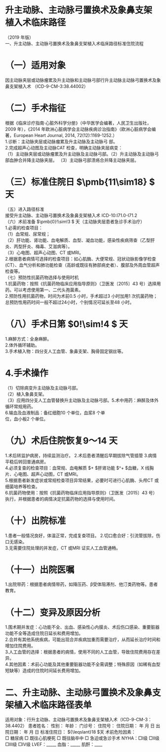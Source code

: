 # 升主动脉、主动脉弓置换术及象鼻支架 植入术临床路径  
（2019 年版）  
一、升主动脉、主动脉弓置换术及象鼻支架植入术临床路径标准住院流程  
# （一）适用对象  
因主动脉夹层或动脉瘤累及升主动脉和主动脉弓部行升主动脉主动脉弓置换术及象鼻支架植入术 （ICD-9-CM-3:38.44002）  
# （二）手术指征  
根据《临床诊疗指南·心脏外科学分册》（中华医学会编著，人民卫生出版社，2009 年），《2014 年欧洲心脏病学会主动脉疾病诊治指南》（欧洲心脏病学会编著，European Heart Journal, 2014, 72(12):1169-1252.）  
1.诊断：主动脉夹层或动脉瘤累及升主动脉及主动脉弓 部。  
2.完成超声心动图及主动脉CAT 检查，明确主动脉夹层病变：  
（1）主动脉夹层或动脉瘤累及升主动脉及主动脉弓部。（2）升主动脉及主动脉弓部血肿合并降主动脉夹层。 （3）主动脉弓部溃疡合并降主动脉夹层。  
# （三）标准住院日 $\pmb{11\sim18} $ 天  
（五）进入路径标准  
接受升主动脉、主动脉弓置换术及象鼻支架植入术 ICD-10:I71.0-I71.2  
（六）术前准备 $\pmb{0}\!\sim\!3 $ 天（主动脉夹层患者急诊手术治疗）  
1.必需的检查项目：  
（1）血常规、尿常规；  
（2）肝功能、肾功能、血电解质、血型、凝血功能，感染性疾病筛查（乙型肝炎、丙型肝炎、梅毒、艾滋病等）。  
（3）心电图、超声心动图、CT 或MRI。  
2.根据患者病情可选择的检查项目：如心肌酶、大便常规、冠状动脉影像学检查(CT）、血气分析和肺功能检查（高龄或既往有肺部病史者）、腹部及外周血管超声检查等。  
（七）预防性抗菌药物选择与使用时机  
1.抗菌药物：按照《抗菌药物临床应用指导原则》（卫医发〔2015〕43 号）选择用药。可以考虑使用第一、二代头孢菌素。  
2.预防性用抗菌药物，时间为术前0.5 小时，手术超过3 小时加用1 次抗菌药物；总预防性用药时间一般不超过24小时，个别情况可延长至48 小时。  
# （八）手术日第 $0\!\sim\!4 $ 天  
1.麻醉方式：全身麻醉。  
2.体外循环辅助。  
3.手术植入物：四分支人工血管、象鼻支架、胸骨固定钢丝等。  
# 4.手术操作  
（1）切除病变升主动脉及主动脉弓部。  
（2）植入象鼻支架。  
（3）应用四分支人工血管替换升主动脉及主动脉弓部。5.术中用药：麻醉及体外循环常规用药。  
6.输血及血液制品：备红细胞10 个单位，血浆8 个单  
位，血小板2 个单位。  
# （九）术后住院恢复9～14 天  
1.术后转监护病房，持续监测治疗。 2.术后患者清醒后早期拔除气管插管 3.病情平稳后转回普通病房。  
4.必须复查的检查项目：血常规、血电解质 $+ $肝肾功能 $^+ $血糖，X 线胸片、心电图、超声心动图，CT 或MRI。  
5.根据患者新发症状或常规检查项目异常结果，必要时可进行心肌酶、头颅CT 或细菌培养等检查。  
6.抗菌药物使用：按照《抗菌药物临床应用指导原则》（卫医发〔2015〕43 号）执行，并根据患者的病情决定抗菌药物的选择与使用时间。  
# （十）出院标准  
1.患者一般情况良好，体温正常，完成复查项目。 2.切口愈合好：引流管拔除，伤口无感染。  
3.无需要住院处理的并发症，CT 或MRI 证实人工血管通畅。  
# （十一）出院医嘱  
1.出院带药：根据患者病情带药，如降压药、β受体阻滞剂、他汀类药物等。患者教育。  
# （十二）变异及原因分析  
1.围术期并发症：心功能不全、出血、感染性心内膜炎、术后伤口感染、重要脏器功能不全等造成住院日延长和费用增加。  
2.合并有其他系统疾病，可能出现合并疾病加重而需要治疗，从而延长治疗时间和增加住院费用。  
3.人工血管的选择：根据患者的病情，使用不同的人工血管，导致住院费用存在差异。  
4.其他因素：术前心功能及其他重要脏器功能不全需调整；特殊原因（如稀有血型短缺等）造成的住院时间延长费用增加。  
# 二、升主动脉、主动脉弓置换术及象鼻支架植入术临床路径表单  
适用对象：行升主动脉、主动脉弓置换术及象鼻支架植入术（ICD-9-CM-3：38.4402） 患者姓名：       性别：   年龄：    门诊号：       住院号：           住院日期：    年   月   日 出院日期：    年   月   日 标准住院日： ${\leqslant}18 $天  术前危险因素：  
□ 糖尿病   □ 既往心肌梗死   □ 既往脑卒中   □ 急迫或急诊手术    NYHA：□Ⅰ级  □Ⅱ级  □Ⅲ级  □Ⅳ级    LVEF：_____   血脂：_____  肌酐：____  
